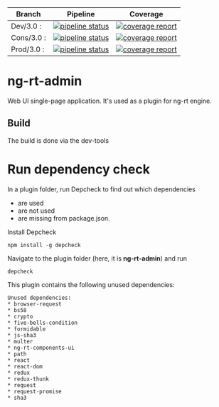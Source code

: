 Branch    | Pipeline | Coverage
----------|----------|----------
Dev/3.0 :    | [![pipeline status](https://gitlab.project.com/plugins/ng-rt-admin/badges/dev/2.0/pipeline.svg)](https://gitlab.project.com/plugins/ng-rt-admin/commits/dev/2.0) | [![coverage report](https://gitlab.project.com/plugins/ng-rt-admin/badges/dev/2.0/coverage.svg)](https://gitlab.project.com/plugins/ng-rt-admin/commits/dev/2.0)
Cons/3.0 :    | [![pipeline status](https://gitlab.project.com/plugins/ng-rt-admin/badges/cons/2.0/pipeline.svg)](https://gitlab.project.com/plugins/ng-rt-admin/commits/cons/2.0) | [![coverage report](https://gitlab.project.com/plugins/ng-rt-admin/badges/cons/2.0/coverage.svg)](https://gitlab.project.com/plugins/ng-rt-admin/commits/cons/2.0)
Prod/3.0 :    | [![pipeline status](https://gitlab.project.com/plugins/ng-rt-admin/badges/prod/2.0/pipeline.svg)](https://gitlab.project.com/plugins/ng-rt-admin/commits/prod/2.0) | [![coverage report](https://gitlab.project.com/plugins/ng-rt-admin/badges/prod/2.0/coverage.svg)](https://gitlab.project.com/plugins/ng-rt-admin/commits/prod/2.0)




# ng-rt-admin

Web UI single-page application.
It's used as a plugin for ng-rt engine.


## Build

The build is done via the dev-tools

# Run dependency check

In a plugin folder, run Depcheck to find out which dependencies

*  are used
*  are not used
*  are missing from package.json.

Install Depcheck

```
npm install -g depcheck
```

Navigate to the plugin folder (here, it is **ng-rt-admin**) and run
```
depcheck
```
This plugin contains the following unused dependencies:
```
Unused dependencies:
* browser-request
* bs58
* crypto
* five-bells-condition
* formidable
* js-sha3
* multer
* ng-rt-components-ui
* path
* react
* react-dom
* redux
* redux-thunk
* request
* request-promise
* sha3
```
